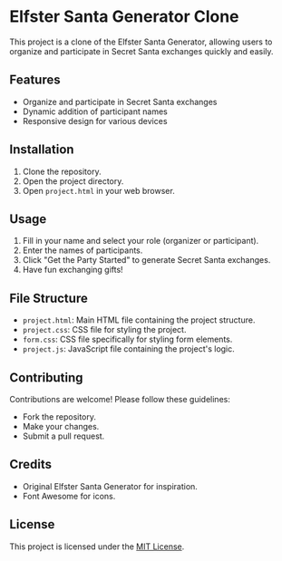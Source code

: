 # Elfster Santa Generator Clone

This project is a clone of the Elfster Santa Generator, allowing users to organize and participate in Secret Santa exchanges quickly and easily.

## Features
- Organize and participate in Secret Santa exchanges
- Dynamic addition of participant names
- Responsive design for various devices

## Installation
1. Clone the repository.
2. Open the project directory.
3. Open `project.html` in your web browser.

## Usage
1. Fill in your name and select your role (organizer or participant).
2. Enter the names of participants.
3. Click "Get the Party Started" to generate Secret Santa exchanges.
4. Have fun exchanging gifts!

## File Structure
- `project.html`: Main HTML file containing the project structure.
- `project.css`: CSS file for styling the project.
- `form.css`: CSS file specifically for styling form elements.
- `project.js`: JavaScript file containing the project's logic.

## Contributing
Contributions are welcome! Please follow these guidelines:
- Fork the repository.
- Make your changes.
- Submit a pull request.

## Credits
- Original Elfster Santa Generator for inspiration.
- Font Awesome for icons.

## License
This project is licensed under the [MIT License](LICENSE).

